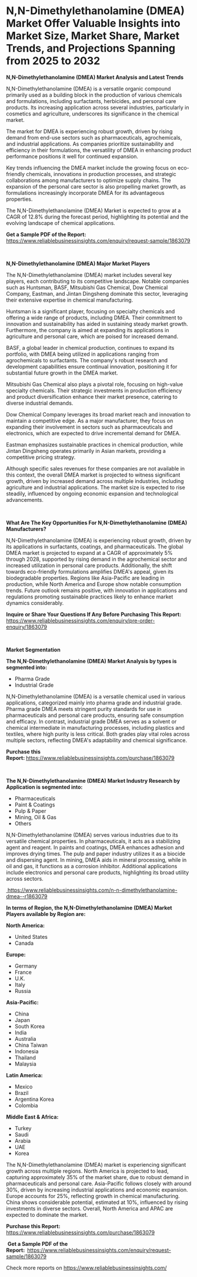 <p><h1>N,N-Dimethylethanolamine (DMEA) Market Offer Valuable Insights into Market Size, Market Share, Market Trends, and Projections Spanning from 2025 to 2032</h1></p><p><strong>N,N-Dimethylethanolamine (DMEA) Market Analysis and Latest Trends</strong></p>
<p><p>N,N-Dimethylethanolamine (DMEA) is a versatile organic compound primarily used as a building block in the production of various chemicals and formulations, including surfactants, herbicides, and personal care products. Its increasing application across several industries, particularly in cosmetics and agriculture, underscores its significance in the chemical market.</p><p>The market for DMEA is experiencing robust growth, driven by rising demand from end-use sectors such as pharmaceuticals, agrochemicals, and industrial applications. As companies prioritize sustainability and efficiency in their formulations, the versatility of DMEA in enhancing product performance positions it well for continued expansion.</p><p>Key trends influencing the DMEA market include the growing focus on eco-friendly chemicals, innovations in production processes, and strategic collaborations among manufacturers to optimize supply chains. The expansion of the personal care sector is also propelling market growth, as formulations increasingly incorporate DMEA for its advantageous properties. </p><p>The N,N-Dimethylethanolamine (DMEA) Market is expected to grow at a CAGR of 12.8% during the forecast period, highlighting its potential and the evolving landscape of chemical applications.</p></p>
<p><strong>Get a Sample PDF of the Report:&nbsp;</strong> <a href="https://www.reliablebusinessinsights.com/enquiry/request-sample/1863079?utm_campaign=1581&utm_medium=2&utm_source=Github&utm_content=ia&utm_term=27032025&utm_id=nn-dimethylethanolamine-dmea">https://www.reliablebusinessinsights.com/enquiry/request-sample/1863079</a></p>
<p>&nbsp;</p>
<p><strong>N,N-Dimethylethanolamine (DMEA) Major Market Players</strong></p>
<p><p>The N,N-Dimethylethanolamine (DMEA) market includes several key players, each contributing to its competitive landscape. Notable companies such as Huntsman, BASF, Mitsubishi Gas Chemical, Dow Chemical Company, Eastman, and Jintan Dingsheng dominate this sector, leveraging their extensive expertise in chemical manufacturing.</p><p>Huntsman is a significant player, focusing on specialty chemicals and offering a wide range of products, including DMEA. Their commitment to innovation and sustainability has aided in sustaining steady market growth. Furthermore, the company is aimed at expanding its applications in agriculture and personal care, which are poised for increased demand.</p><p>BASF, a global leader in chemical production, continues to expand its portfolio, with DMEA being utilized in applications ranging from agrochemicals to surfactants. The company's robust research and development capabilities ensure continual innovation, positioning it for substantial future growth in the DMEA market.</p><p>Mitsubishi Gas Chemical also plays a pivotal role, focusing on high-value specialty chemicals. Their strategic investments in production efficiency and product diversification enhance their market presence, catering to diverse industrial demands.</p><p>Dow Chemical Company leverages its broad market reach and innovation to maintain a competitive edge. As a major manufacturer, they focus on expanding their involvement in sectors such as pharmaceuticals and electronics, which are expected to drive incremental demand for DMEA.</p><p>Eastman emphasizes sustainable practices in chemical production, while Jintan Dingsheng operates primarily in Asian markets, providing a competitive pricing strategy.</p><p>Although specific sales revenues for these companies are not available in this context, the overall DMEA market is projected to witness significant growth, driven by increased demand across multiple industries, including agriculture and industrial applications. The market size is expected to rise steadily, influenced by ongoing economic expansion and technological advancements.</p></p>
<p>&nbsp;</p>
<p><strong>What Are The Key Opportunities For N,N-Dimethylethanolamine (DMEA) Manufacturers?</strong></p>
<p><p>N,N-Dimethylethanolamine (DMEA) is experiencing robust growth, driven by its applications in surfactants, coatings, and pharmaceuticals. The global DMEA market is projected to expand at a CAGR of approximately 5% through 2028, supported by rising demand in the agrochemical sector and increased utilization in personal care products. Additionally, the shift towards eco-friendly formulations amplifies DMEA's appeal, given its biodegradable properties. Regions like Asia-Pacific are leading in production, while North America and Europe show notable consumption trends. Future outlook remains positive, with innovation in applications and regulations promoting sustainable practices likely to enhance market dynamics considerably.</p></p>
<p><strong>Inquire or Share Your Questions If Any Before Purchasing This Report:</strong> <a href="https://www.reliablebusinessinsights.com/enquiry/pre-order-enquiry/1863079?utm_campaign=1581&utm_medium=2&utm_source=Github&utm_content=ia&utm_term=27032025&utm_id=nn-dimethylethanolamine-dmea">https://www.reliablebusinessinsights.com/enquiry/pre-order-enquiry/1863079</a></p>
<p>&nbsp;</p>
<p><strong>Market Segmentation</strong></p>
<p><strong>The N,N-Dimethylethanolamine (DMEA) Market Analysis by types is segmented into:</strong></p>
<p><ul><li>Pharma Grade</li><li>Industrial Grade</li></ul></p>
<p><p>N,N-Dimethylethanolamine (DMEA) is a versatile chemical used in various applications, categorized mainly into pharma grade and industrial grade. Pharma grade DMEA meets stringent purity standards for use in pharmaceuticals and personal care products, ensuring safe consumption and efficacy. In contrast, industrial grade DMEA serves as a solvent or chemical intermediate in manufacturing processes, including plastics and textiles, where high purity is less critical. Both grades play vital roles across multiple sectors, reflecting DMEA's adaptability and chemical significance.</p></p>
<p><strong>Purchase this Report:&nbsp;</strong><a href="https://www.reliablebusinessinsights.com/purchase/1863079?utm_campaign=1581&utm_medium=2&utm_source=Github&utm_content=ia&utm_term=27032025&utm_id=nn-dimethylethanolamine-dmea">https://www.reliablebusinessinsights.com/purchase/1863079</a></p>
<p>&nbsp;</p>
<p><strong>The N,N-Dimethylethanolamine (DMEA) Market Industry Research by Application is segmented into:</strong></p>
<p><ul><li>Pharmaceuticals</li><li>Paint & Coatings</li><li>Pulp & Paper</li><li>Mining, Oil & Gas</li><li>Others</li></ul></p>
<p><p>N,N-Dimethylethanolamine (DMEA) serves various industries due to its versatile chemical properties. In pharmaceuticals, it acts as a stabilizing agent and reagent. In paints and coatings, DMEA enhances adhesion and improves drying times. The pulp and paper industry utilizes it as a biocide and dispersing agent. In mining, DMEA aids in mineral processing, while in oil and gas, it functions as a corrosion inhibitor. Additional applications include electronics and personal care products, highlighting its broad utility across sectors.</p></p>
<p><a href="https://www.reliablebusinessinsights.com/n-n-dimethylethanolamine-dmea--r1863079?utm_campaign=1581&utm_medium=2&utm_source=Github&utm_content=ia&utm_term=27032025&utm_id=nn-dimethylethanolamine-dmea">&nbsp;https://www.reliablebusinessinsights.com/n-n-dimethylethanolamine-dmea--r1863079</a></p>
<p><strong>In terms of Region, the N,N-Dimethylethanolamine (DMEA) Market Players available by Region are:</strong></p>
<p>
    <p> <strong> North America: </strong>
        <ul>
            <li>United States</li>
            <li>Canada</li>
        </ul>
        </p> 
    <p> <strong> Europe: </strong>
        <ul>
            <li>Germany</li>
            <li>France</li>
            <li>U.K.</li>
            <li>Italy</li>
            <li>Russia</li>
        </ul>
        </p> 
    <p> <strong> Asia-Pacific: </strong>
        <ul>
            <li>China</li>
            <li>Japan</li>
            <li>South Korea</li>
            <li>India</li>
            <li>Australia</li>
            <li>China Taiwan</li>
            <li>Indonesia</li>
            <li>Thailand</li>
            <li>Malaysia</li>
        </ul>
        </p> 
    <p> <strong> Latin America: </strong>
        <ul>
            <li>Mexico</li>
            <li>Brazil</li>
            <li>Argentina Korea</li>
            <li>Colombia</li>
        </ul>
        </p> 
    <p> <strong> Middle East & Africa: </strong>
        <ul>
            <li>Turkey</li>
            <li>Saudi</li>
            <li>Arabia</li>
            <li>UAE</li>
            <li>Korea</li>
        </ul>
    </p>
    </p>
<p><p>The N,N-Dimethylethanolamine (DMEA) market is experiencing significant growth across multiple regions. North America is projected to lead, capturing approximately 35% of the market share, due to robust demand in pharmaceuticals and personal care. Asia-Pacific follows closely with around 30%, driven by increasing industrial applications and economic expansion. Europe accounts for 25%, reflecting growth in chemical manufacturing. China shows considerable potential, estimated at 10%, influenced by rising investments in diverse sectors. Overall, North America and APAC are expected to dominate the market.</p></p>
<p><strong>Purchase this Report: </strong><a href="https://www.reliablebusinessinsights.com/purchase/1863079?utm_campaign=1581&utm_medium=2&utm_source=Github&utm_content=ia&utm_term=27032025&utm_id=nn-dimethylethanolamine-dmea">https://www.reliablebusinessinsights.com/purchase/1863079</a></p>
<p>&nbsp;<strong>Get a Sample PDF of the Report:&nbsp;&nbsp;</strong><a href="https://www.reliablebusinessinsights.com/enquiry/request-sample/1863079?utm_campaign=1581&utm_medium=2&utm_source=Github&utm_content=ia&utm_term=27032025&utm_id=nn-dimethylethanolamine-dmea">https://www.reliablebusinessinsights.com/enquiry/request-sample/1863079</a></p>
<p><strong></strong></p>
<p>Check more reports on <a href="https://www.reliablebusinessinsights.com/?utm_campaign=1581&utm_medium=2&utm_source=Github&utm_content=ia&utm_term=27032025&utm_id=nn-dimethylethanolamine-dmea">https://www.reliablebusinessinsights.com/</a></p>